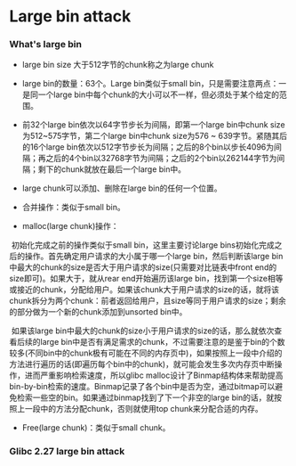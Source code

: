 # Large bin attack

### What's large bin 

* large bin size 大于512字节的chunk称之为large chunk

* large bin的数量：63个。Large bin类似于small bin，只是需要注意两点：一是同一个large bin中每个chunk的大小可以不一样，但必须处于某个给定的范围。
* 前32个large bin依次以64字节步长为间隔，即第一个large bin中chunk size为512~575字节，第二个large bin中chunk size为576 ~ 639字节。紧随其后的16个large bin依次以512字节步长为间隔；之后的8个bin以步长4096为间隔；再之后的4个bin以32768字节为间隔；之后的2个bin以262144字节为间隔；剩下的chunk就放在最后一个large bin中。
* large chunk可以添加、删除在large bin的任何一个位置。
* 合并操作：类似于small bin。
* malloc(large chunk)操作：

​	初始化完成之前的操作类似于small bin，这里主要讨论large bins初始化完成之后的操作。首先确定用户请求的大小属于哪一个large bin，然后判断该large bin中最大的chunk的size是否大于用户请求的size(只需要对比链表中front end的size即可)。如果大于，就从rear end开始遍历该large bin，找到第一个size相等或接近的chunk，分配给用户。如果该chunk大于用户请求的size的话，就将该chunk拆分为两个chunk：前者返回给用户，且size等同于用户请求的size；剩余的部分做为一个新的chunk添加到unsorted bin中。

​	如果该large bin中最大的chunk的size小于用户请求的size的话，那么就依次查看后续的large bin中是否有满足需求的chunk，不过需要注意的是鉴于bin的个数较多(不同bin中的chunk极有可能在不同的内存页中)，如果按照上一段中介绍的方法进行遍历的话(即遍历每个bin中的chunk)，就可能会发生多次内存页中断操作，进而严重影响检索速度，所以glibc malloc设计了Binmap结构体来帮助提高bin-by-bin检索的速度。Binmap记录了各个bin中是否为空，通过bitmap可以避免检索一些空的bin。如果通过binmap找到了下一个非空的large bin的话，就按照上一段中的方法分配chunk，否则就使用top chunk来分配合适的内存。

* Free(large chunk)：类似于small chunk。

### Glibc 2.27 large bin attack

```c

```



​    